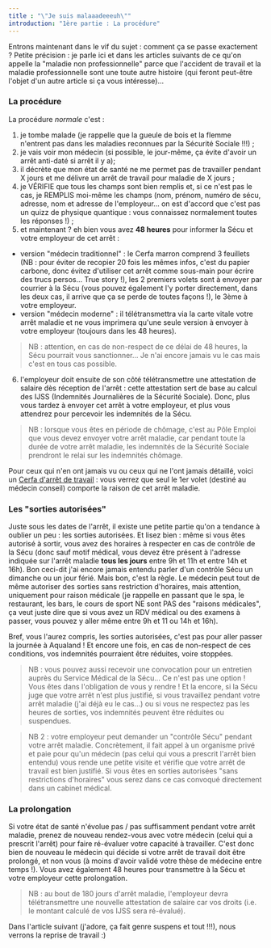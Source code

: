 ```yaml
---
title : "\"Je suis malaaadeeeuh\""
introduction: "1ère partie : La procédure"
---
```


Entrons maintenant dans le vif du sujet : comment ça se passe exactement ?
Petite précision : je parle ici et dans les articles suivants de ce qu'on appelle la "maladie non professionnelle" parce que l'accident de travail et la maladie professionnelle sont une toute autre histoire (qui feront peut-être l'objet d'un autre article si ça vous intéresse)...

### La procédure

La procédure _normale_ c'est :

1. je tombe malade (je rappelle que la gueule de bois et la flemme n'entrent pas dans les maladies reconnues par la Sécurité Sociale !!!) ;
2. je vais voir mon médecin (si possible, le jour-même, ça évite d'avoir un arrêt anti-daté si arrêt il y a);
3. il décrète que mon état de santé ne me permet pas de travailler pendant X jours et me délivre un arrêt de travail pour maladie de X jours ;
4. je VÉRIFIE que tous les champs sont bien remplis et, si ce n'est pas le cas, je REMPLIS moi-même les champs (nom, prénom, numéro de sécu, adresse, nom et adresse de l'employeur... on est d'accord que c'est pas un quizz de physique quantique : vous connaissez normalement toutes les réponses !) ;
5. et maintenant ? eh bien vous avez **48 heures** pour informer la Sécu et votre employeur de cet arrêt :
 - version "médecin traditionnel" : le Cerfa marron comprend 3 feuillets (NB : pour éviter de recopier 20 fois les mêmes infos, c'est du papier carbone, donc évitez d'utiliser cet arrêt comme sous-main pour écrire des trucs persos... True story !), les 2 premiers volets sont à envoyer par courrier à la Sécu (vous pouvez également l'y porter directement, dans les deux cas, il arrive que ça se perde de toutes façons !), le 3ème à votre employeur.
 - version "médecin moderne" : il télétransmettra via la carte vitale votre arrêt maladie et ne vous imprimera qu'une seule version à envoyer à votre employeur (toujours dans les 48 heures).
> NB : attention, en cas de non-respect de ce délai de 48 heures, la Sécu pourrait vous sanctionner... Je n'ai encore jamais vu le cas mais c'est en tous cas possible.

6. l'employeur doit ensuite de son côté télétransmettre une attestation de salaire dès réception de l'arrêt : cette attestation sert de base au calcul des IJSS (Indemnités Journalières de la Sécurité Sociale). Donc, plus vous tardez à envoyer cet arrêt à votre employeur, et plus vous attendrez pour percevoir les indemnités de la Sécu.
> NB : lorsque vous êtes en période de chômage, c'est au Pôle Emploi que vous devez envoyer votre arrêt maladie, car pendant toute la durée de votre arrêt maladie, les indemnités de la Sécurité Sociale prendront le relai sur les indemnités chômage.

Pour ceux qui n'en ont jamais vu ou ceux qui ne l'ont jamais détaillé, voici un [Cerfa d'arrêt de travail](http://www.ameli.fr/fileadmin/user_upload/formulaires/S3116.pdf) : vous verrez que seul le 1er volet (destiné au médecin conseil) comporte la raison de cet arrêt maladie.

### Les "sorties autorisées"

Juste sous les dates de l'arrêt, il existe une petite partie qu'on a tendance à oublier un peu : les sorties autorisées. Et lisez bien : même si vous êtes autorisé à sortir, vous avez des horaires à respecter en cas de contrôle de la Sécu (donc sauf motif médical, vous devez être présent à l'adresse indiquée sur l'arrêt maladie **tous les jours** entre 9h et 11h et entre 14h et 16h). Bon ceci-dit j'ai encore jamais entendu parler d'un contrôle Sécu un dimanche ou un jour férié. Mais bon, c'est la règle.
Le médecin peut tout de même autoriser des sorties sans restriction d'horaires, mais attention, uniquement pour raison médicale (je rappelle en passant que le spa, le restaurant, les bars, le cours de sport NE sont PAS des "raisons médicales", ça veut juste dire que si vous avez un RDV médical ou des examens à passer, vous pouvez y aller même entre 9h et 11 ou 14h et 16h).

Bref, vous l'aurez compris, les sorties autorisées, c'est pas pour aller passer la journée à Aqualand ! Et encore une fois, en cas de non-respect de ces conditions, vos indemnités pourraient être réduites, voire stoppées.

> NB : vous pouvez aussi recevoir une convocation pour un entretien auprès du Service Médical de la Sécu... Ce n'est pas une option ! Vous êtes dans l'obligation de vous y rendre ! Et la encore, si la Sécu juge que votre arrêt n'est plus justifié, si vous travaillez pendant votre arrêt maladie (j'ai déjà eu le cas...) ou si vous ne respectez pas les heures de sorties, vos indemnités peuvent être réduites ou suspendues.

> NB 2 : votre employeur peut demander un "contrôle Sécu" pendant votre arrêt maladie. Concrètement, il fait appel à un organisme privé et paie pour qu'un médecin (pas celui qui vous a prescrit l'arrêt bien entendu) vous rende une petite visite et vérifie que votre arrêt de travail est bien justifié. Si vous êtes en sorties autorisées "sans restrictions d'horaires" vous serez dans ce cas convoqué directement dans un cabinet médical. 


### La prolongation

Si votre état de santé n'évolue pas / pas suffisamment pendant votre arrêt maladie, prenez de nouveau rendez-vous avec votre médecin (celui qui a prescrit l'arrêt) pour faire ré-évaluer votre capacité à travailler. C'est donc bien de nouveau le médecin qui décide si votre arrêt de travail doit être prolongé, et non vous (à moins d'avoir validé votre thèse de médecine entre temps !).
Vous avez également 48 heures pour transmettre à la Sécu et votre employeur cette prolongation.

> NB : au bout de 180 jours d'arrêt maladie, l'employeur devra télétransmettre une nouvelle attestation de salaire car vos droits (i.e. le montant calculé de vos IJSS sera ré-évalué).

Dans l'article suivant (j'adore, ça fait genre suspens et tout !!!), nous verrons la reprise de travail :)
